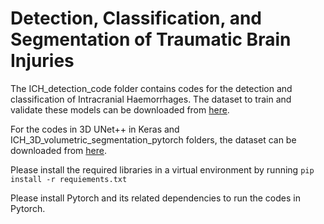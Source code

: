 # Detection, Classification, and Segmentation of Traumatic Brain Injuries

The ICH_detection_code folder contains codes for the detection and classification of Intracranial Haemorrhages. The dataset to train and validate these models can be downloaded from [here](https://www.kaggle.com/competitions/rsna-intracranial-hemorrhage-detection/data).

For the codes in 3D UNet++ in Keras and ICH_3D_volumetric_segmentation_pytorch folders, the dataset can be downloaded from [here](https://physionet.org/content/ct-ich/1.2.0/).

Please install the required libraries in a virtual environment by running
```pip install -r requiements.txt```
 
Please install Pytorch and its related dependencies to run the codes in Pytorch.

